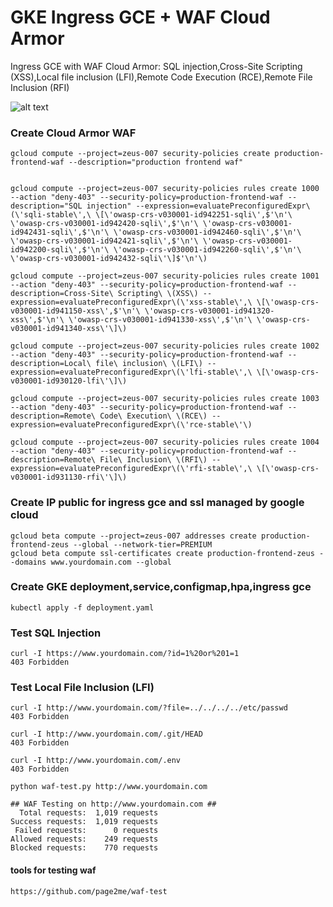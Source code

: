 # GKE Ingress GCE + WAF Cloud Armor
Ingress GCE with WAF Cloud Armor: SQL injection,Cross-Site Scripting (XSS),Local file inclusion (LFI),Remote Code Execution (RCE),Remote File Inclusion (RFI)


![alt text](https://i.imgur.com/Kw2mxrs.png)


### Create Cloud Armor WAF
```
gcloud compute --project=zeus-007 security-policies create production-frontend-waf --description="production frontend waf"


gcloud compute --project=zeus-007 security-policies rules create 1000 --action "deny-403" --security-policy=production-frontend-waf --description="SQL injection" --expression=evaluatePreconfiguredExpr\(\'sqli-stable\',\ \[\'owasp-crs-v030001-id942251-sqli\',$'\n'\ \'owasp-crs-v030001-id942420-sqli\',$'\n'\ \'owasp-crs-v030001-id942431-sqli\',$'\n'\ \'owasp-crs-v030001-id942460-sqli\',$'\n'\ \'owasp-crs-v030001-id942421-sqli\',$'\n'\ \'owasp-crs-v030001-id942200-sqli\',$'\n'\ \'owasp-crs-v030001-id942260-sqli\',$'\n'\ \'owasp-crs-v030001-id942432-sqli\'\]$'\n'\)

gcloud compute --project=zeus-007 security-policies rules create 1001 --action "deny-403" --security-policy=production-frontend-waf --description=Cross-Site\ Scripting\ \(XSS\) --expression=evaluatePreconfiguredExpr\(\'xss-stable\',\ \[\'owasp-crs-v030001-id941150-xss\',$'\n'\ \'owasp-crs-v030001-id941320-xss\',$'\n'\ \'owasp-crs-v030001-id941330-xss\',$'\n'\ \'owasp-crs-v030001-id941340-xss\'\]\)

gcloud compute --project=zeus-007 security-policies rules create 1002 --action "deny-403" --security-policy=production-frontend-waf --description=Local\ file\ inclusion\ \(LFI\) --expression=evaluatePreconfiguredExpr\(\'lfi-stable\',\ \[\'owasp-crs-v030001-id930120-lfi\'\]\)

gcloud compute --project=zeus-007 security-policies rules create 1003 --action "deny-403" --security-policy=production-frontend-waf --description=Remote\ Code\ Execution\ \(RCE\) --expression=evaluatePreconfiguredExpr\(\'rce-stable\'\)

gcloud compute --project=zeus-007 security-policies rules create 1004 --action "deny-403" --security-policy=production-frontend-waf --description=Remote\ File\ Inclusion\ \(RFI\) --expression=evaluatePreconfiguredExpr\(\'rfi-stable\',\ \[\'owasp-crs-v030001-id931130-rfi\'\]\)
```

### Create IP public for ingress gce and ssl managed by google cloud
```
gcloud beta compute --project=zeus-007 addresses create production-frontend-zeus --global --network-tier=PREMIUM
gcloud beta compute ssl-certificates create production-frontend-zeus --domains www.yourdomain.com --global
```

### Create GKE deployment,service,configmap,hpa,ingress gce
```
kubectl apply -f deployment.yaml
```

### Test SQL Injection
```
curl -I https://www.yourdomain.com/?id=1%20or%201=1
403 Forbidden
```
### Test Local File Inclusion (LFI)
```
curl -I http://www.yourdomain.com/?file=../../../../etc/passwd
403 Forbidden
```
```
curl -I http://www.yourdomain.com/.git/HEAD
403 Forbidden
```
```
curl -I http://www.yourdomain.com/.env
403 Forbidden
```

```
python waf-test.py http://www.yourdomain.com

## WAF Testing on http://www.yourdomain.com ##
  Total requests:  1,019 requests
Success requests:  1,019 requests
 Failed requests:      0 requests
Allowed requests:    249 requests
Blocked requests:    770 requests
```
#### tools for testing waf
```
https://github.com/page2me/waf-test
```
